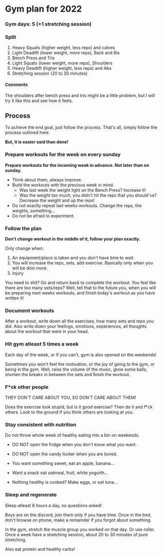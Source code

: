 # Gym plan for 2022

### Gym days: 5 (+1 stretching session)

### Split

1. Heavy Squats (higher weight, less reps) and calves
2. Light Deadlift (lower weight, more reps), Back and Bis
3. Bench Press and Tris
4. Light Squats (lower weight, more reps), Shoulders
5. Heavy Deadlift (higher weight, less reps) and Abs
6. Stretching session (20 to 30 minutes)

#### Comments

The shoulders after bench press and tris might be a little problem,
but I will try it like this and see how it feels.

## Process

To achieve the end goal, just follow the process.
That's all, simply follow the process outlined here.

**But, it is easier said than done!**

### Prepare workouts for the week on every sunday

**Prepare workouts for the incoming week in advance. Not later than on sunday.**

- Think about them, always improve.
- Build the workouts with the previous week in mind.
  - Was last week the weight light on the Bench Press? Increase it!
  - Was the weight too much, you didn't hit the reps that you should've? Decrease the weight and up the reps!
- Do not exactly repeat last weeks workouts. Change the reps, the weights, something...
- Do not be afraid to experiment.

### Follow the plan

**Don't change workout in the middle of it, follow your plan exactly.**

Only change when:

1. An equipment/place is taken and you don't have time to wait.
2. You will increase the reps, sets, add exercise. Basically only when you will be doin more.
3. Injury

You need to shit? Go and return back to complete the workout. You feel like
there are too many sets/reps? Well, tell that to the future you, when you
will be preparing next weeks workouts, and finish today's workout as you
have written it!

### Document workouts

After a workout, write down all the exercises, how many sets and reps you did.
Also write down your feelings, emotions, experiences, all thoughts about the
workout that were in your head.

### Hit gym atleast 5 times a week

Each day of the week, or if you can't, gym is also opened on the weekends!

Sometimes you won't feel the motivation, or the joy of going to the gym, or
being in the gym. Well, raise the volume of the music, grow some balls, shorten
the breaks in between the sets and finish the workout.

### F\*ck other people

THEY DON'T CARE ABOUT YOU, SO DON'T CARE ABOUT THEM!

Does the exercise look stupid, but is it good exercise? Then do it and f\*ck others.
Look to the ground if you think others are looking at you.

### Stay consistent with nutrition

Do not throw whole week of healthy eating into a bin on weekends.

- DO NOT open the fridge when you don't know what you want.
- DO NOT open the candy locker when you are bored.

- You want something sweet, eat an apple, banana...
- Want a snack eat oatmeal, fruit, white yogurth...
- Nothing healthy is cooked? Make eggs, or eat tuna...

### Sleep and regenerate

Sleep atleast 8 hours a day, no questions asked!

Boys are on the discord, join them only if you have time. Once in the bed, don't
browse on phone, make a remainder if you forgot about something.

In the gym, stretch the muscle group you worked on that day. Or use roller.
Once a week have a stretching session, about 20 to 30 minutes of pure stretching.

Also eat protein and healthy carbs!

